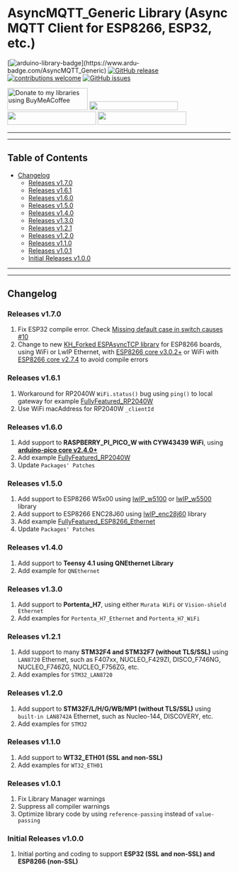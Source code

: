 # AsyncMQTT_Generic Library (Async MQTT Client for ESP8266, ESP32, etc.)

[![arduino-library-badge](https://www.ardu-badge.com/badge/AsyncMQTT_Generic.svg?)](https://www.ardu-badge.com/AsyncMQTT_Generic)
[![GitHub release](https://img.shields.io/github/release/khoih-prog/AsyncMQTT_Generic.svg)](https://github.com/khoih-prog/AsyncMQTT_Generic/releases)
[![contributions welcome](https://img.shields.io/badge/contributions-welcome-brightgreen.svg?style=flat)](#Contributing)
[![GitHub issues](https://img.shields.io/github/issues/khoih-prog/AsyncMQTT_Generic.svg)](http://github.com/khoih-prog/AsyncMQTT_Generic/issues)


<a href="https://www.buymeacoffee.com/khoihprog6" title="Donate to my libraries using BuyMeACoffee"><img src="https://cdn.buymeacoffee.com/buttons/v2/default-yellow.png" alt="Donate to my libraries using BuyMeACoffee" style="height: 50px !important;width: 181px !important;" ></a>
<a href="https://www.buymeacoffee.com/khoihprog6" title="Donate to my libraries using BuyMeACoffee"><img src="https://img.shields.io/badge/buy%20me%20a%20coffee-donate-orange.svg?logo=buy-me-a-coffee&logoColor=FFDD00" style="height: 20px !important;width: 200px !important;" ></a>
<a href="https://profile-counter.glitch.me/khoih-prog/count.svg" title="Total khoih-prog Visitor count"><img src="https://profile-counter.glitch.me/khoih-prog/count.svg" style="height: 30px;width: 200px;"></a>
<a href="https://profile-counter.glitch.me/khoih-prog-AsyncMQTT_Generic/count.svg" title="AsyncMQTT_Generic Visitor count"><img src="https://profile-counter.glitch.me/khoih-prog-AsyncMQTT_Generic/count.svg" style="height: 30px;width: 200px;"></a>

---
---

## Table of Contents

* [Changelog](#changelog)
	* [Releases v1.7.0](#releases-v170)
	* [Releases v1.6.1](#releases-v161)
	* [Releases v1.6.0](#releases-v160)
	* [Releases v1.5.0](#releases-v150)
	* [Releases v1.4.0](#releases-v140)
	* [Releases v1.3.0](#releases-v130)
	* [Releases v1.2.1](#releases-v121)
	* [Releases v1.2.0](#releases-v120)
	* [Releases v1.1.0](#releases-v110)
	* [Releases v1.0.1](#releases-v101)
  * [Initial Releases v1.0.0](#Initial-Releases-v100)

---
---

## Changelog

### Releases v1.7.0

1. Fix ESP32 compile error. Check [Missing default case in switch causes #10](https://github.com/khoih-prog/AsyncMQTT_Generic/issues/10)
2. Change to new [KH_Forked ESPAsyncTCP library](https://github.com/khoih-prog/ESPAsyncTCP) for ESP8266 boards, using WiFi or LwIP Ethernet, with [ESP8266 core v3.0.2+](https://github.com/esp8266/Arduino/releases/tag/3.0.2) or WiFi with [ESP8266 core v2.7.4](https://github.com/esp8266/Arduino/releases/tag/2.7.4) to avoid compile errors

### Releases v1.6.1

1. Workaround for RP2040W `WiFi.status()` bug using `ping()` to local gateway for example [FullyFeatured_RP2040W](examples/RP2040W/FullyFeatured_RP2040W)
2. Use WiFi macAddress for RP2040W `_clientId`

### Releases v1.6.0

1. Add support to **RASPBERRY_PI_PICO_W with CYW43439 WiFi**, using [**arduino-pico core v2.4.0+**](https://github.com/earlephilhower/arduino-pico)
2. Add example [FullyFeatured_RP2040W](examples/RP2040W/FullyFeatured_RP2040W)
3. Update `Packages' Patches`

### Releases v1.5.0

1. Add support to ESP8266 W5x00 using [lwIP_w5100](https://github.com/esp8266/Arduino/tree/master/libraries/lwIP_w5100) or [lwIP_w5500](https://github.com/esp8266/Arduino/tree/master/libraries/lwIP_w5500) library
2. Add support to ESP8266 ENC28J60 using [lwIP_enc28j60](https://github.com/esp8266/Arduino/tree/master/libraries/lwIP_enc28j60) library
3. Add example [FullyFeatured_ESP8266_Ethernet](examples/ESP8266/FullyFeatured_ESP8266_Ethernet)
4. Update `Packages' Patches`

### Releases v1.4.0

1. Add support to **Teensy 4.1 using QNEthernet Library**
2. Add example for `QNEthernet`

### Releases v1.3.0

1. Add support to **Portenta_H7**, using either `Murata WiFi` or `Vision-shield Ethernet`
2. Add examples for `Portenta_H7_Ethernet` and `Portenta_H7_WiFi`

### Releases v1.2.1

1. Add support to many **STM32F4 and STM32F7 (without TLS/SSL)** using `LAN8720` Ethernet, such as F407xx, NUCLEO_F429ZI, DISCO_F746NG, NUCLEO_F746ZG, NUCLEO_F756ZG, etc.
2. Add examples for `STM32_LAN8720`

### Releases v1.2.0

1. Add support to **STM32F/L/H/G/WB/MP1 (without TLS/SSL)** using `built-in LAN8742A` Ethernet, such as Nucleo-144, DISCOVERY, etc.
2. Add examples for `STM32`

### Releases v1.1.0

1. Add support to **WT32_ETH01 (SSL and non-SSL)**
2. Add examples for `WT32_ETH01`


### Releases v1.0.1

1. Fix Library Manager warnings
2. Suppress all compiler warnings
3. Optimize library code by using `reference-passing` instead of `value-passing`

### Initial Releases v1.0.0

1. Initial porting and coding to support **ESP32 (SSL and non-SSL) and ESP8266 (non-SSL)**
